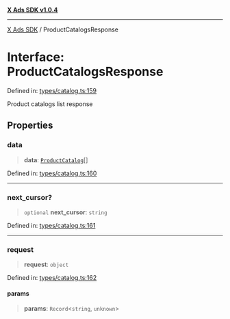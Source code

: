 [**X Ads SDK v1.0.4**](../README.md)

***

[X Ads SDK](../globals.md) / ProductCatalogsResponse

# Interface: ProductCatalogsResponse

Defined in: [types/catalog.ts:159](https://github.com/kage1020/x-ads-sdk/blob/main/src/types/catalog.ts#L159)

Product catalogs list response

## Properties

### data

> **data**: [`ProductCatalog`](ProductCatalog.md)[]

Defined in: [types/catalog.ts:160](https://github.com/kage1020/x-ads-sdk/blob/main/src/types/catalog.ts#L160)

***

### next\_cursor?

> `optional` **next\_cursor**: `string`

Defined in: [types/catalog.ts:161](https://github.com/kage1020/x-ads-sdk/blob/main/src/types/catalog.ts#L161)

***

### request

> **request**: `object`

Defined in: [types/catalog.ts:162](https://github.com/kage1020/x-ads-sdk/blob/main/src/types/catalog.ts#L162)

#### params

> **params**: `Record`\<`string`, `unknown`\>
